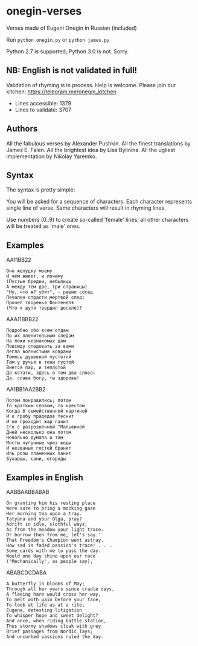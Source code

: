 # onegin-verses
Verses made of Eugeni Onegin in Russian (included)

Run `python onegin.py` or `python james.py`

Python 2.7 is supported, Python 3.0 is not. Sorry.

## NB: English is not validated in full!

Validation of rhyming is in process. Help is welcome.
Please join our kitchen: https://telegram.me/onegin_kitchen

* Lines accessible: 1379
* Lines to validate: 3707


## Authors
All the fabulous verses by Alexander Pushkin.
All the finest translations by James E. Falen.
All the brightest idea by Lisa Bylinina.
All the ugliest implementation by Nikolay Yaremko.


## Syntax
The syntax is pretty simple:

You will be asked for a sequence of characters. Each character represents single line of verse. Same characters will result in rhyming lines.

Use numbers (0..9) to create so-called 'female' lines, all other characters will be treated as 'male' ones.

## Examples

AA11BB22

    Оно желудку моему
    И чем живет, и почему
    (Пустые бредни, небылицы
    А между тем две, три страницы)
    "Ну, что ж? убит", - решил сосед
    Печален страсти мертвой след:
    Прочел творенья Фонтенеля
    (Что я шутя твердил доселе)?


AAA11BBB22

    Подробно обо всем отдам
    По их пленительным следам
    На ложи незнакомых дам
    Повсюду следовать за вами
    Легла волнистыми коврами
    Томясь душевной пустотой
    Там у ручья в тени густой
    Виется пар, и теплотой
    Да кстати, здесь о том два слова:
    Да, слава богу, ты здорова!

AA1BB1AA2BB2

    Потом понравились; потом
    То кратким словом, то крестом
    Когда б семейственной картиной
    И к гробу прадедов теснит
    И не проходит жар ланит
    Его с разрозненной "Мальвиной
    Дней несколько она потом
    Невольно думала о том
    Мосты чугунные чрез воды
    И незваных гостей бранит
    Иль розы пламенных ланит
    Бухарцы, сани, огороды

## Examples in English

AABBAABBABAB

    On granting him his resting place
    Were sure to bring a mocking gaze
    Her morning tea upon a tray.
    Tatyana and your Olga, pray?
    Adrift in idle, slothful ways;
    As from the meadow your light trace.
    Or borrow then from me, let's say.'
    That Freedom's Champion went astray.
    How sad is faded passion's trace! . . .
    Some cards with me to pass the day.
    Would one day shine upon our race
    ('Mechanically', as people say),

ABABCDCDABA

    A butterfly in blooms of May;
    Through all her years since cradle days,
    A fleeing hare would cross her way,
    To melt with pain before your face,
    To look at life as at a rite,
    Eugene, detesting litigation
    To whisper hope and sweet delight?
    And once, when riding battle station,
    Thus stormy shadows cloak with grey
    Brief passages from Nordic lays;
    And uncurbed passions ruled the day.
